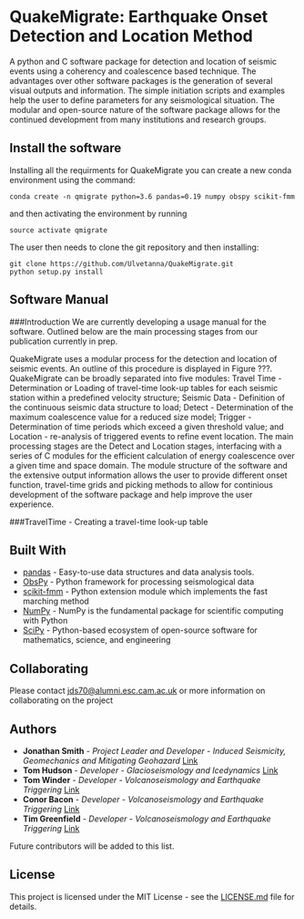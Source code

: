 # QuakeMigrate: Earthquake Onset Detection and Location Method

A python and C software package for detection and location of seismic events using a coherency and coalescence based technique. The advantages over other software packages is the generation of several visual outputs and information. The simple initiation scripts and examples help the user to define parameters for any seismological situation. The modular and open-source nature of the software package allows for the continued development from many institutions and research groups. 

## Install the software
Installing all the requirments for QuakeMigrate you can create a new conda environment using the command:
```
conda create -n qmigrate python=3.6 pandas=0.19 numpy obspy scikit-fmm
```
and then activating the environment by running
```
source activate qmigrate
```

The user then needs to clone the git repository and then installing:
```
git clone https://github.com/Ulvetanna/QuakeMigrate.git
python setup.py install
```

## Software Manual
###Introduction
We are currently developing a usage manual for the software. Outlined below are the main processing stages from our publication currently in prep.

QuakeMigrate uses a modular process for the detection and location of seismic events. An outline of this procedure is displayed in Figure ???. QuakeMigrate can be broadly separated into five modules: Travel Time - Determination or Loading of travel-time look-up tables for each seismic station within a predefined velocity structure; Seismic Data - Definition of the continuous seismic data structure to load; Detect - Determination of the maximum coalescence value for a reduced size model; Trigger - Determination of time periods which exceed a given threshold value; and Location - re-analysis of triggered events to refine event location. The main processing stages are the Detect and Location stages, interfacing with a series of C modules for the efficient calculation of energy coalescence over a given time and space domain. The module structure of the software and the extensive output information allows the user to provide different onset function, travel-time grids and picking methods to allow for continious development of the software package and help improve the user experience.

###TravelTime - Creating a travel-time look-up table



## Built With
* [pandas](https://pandas.pydata.org/) - Easy-to-use data structures and data analysis tools.
* [ObsPy](https://github.com/obspy/obspy/wiki) - Python framework for processing seismological data
* [scikit-fmm](https://pythonhosted.org/scikit-fmm/) - Python extension module which implements the fast marching method
* [NumPy](http://www.numpy.org/) - NumPy is the fundamental package for scientific computing with Python
* [SciPy](https://www.scipy.org/) - Python-based ecosystem of open-source software for mathematics, science, and engineering

## Collaborating

Please contact jds70@alumni.esc.cam.ac.uk or more information on collaborating on the project

## Authors

* **Jonathan Smith** - *Project Leader and Developer* - *Induced Seismicity, Geomechanics and Mitigating Geohazard* [Link](https://www.esc.cam.ac.uk/directory/jonathan-smith)
* **Tom Hudson** - *Developer* - *Glacioseismology and Icedynamics* [Link](https://www.esc.cam.ac.uk/directory/tom-s-hudson)
* **Tom Winder** - *Developer* - *Volcanoseismology and Earthquake Triggering* [Link](https://www.esc.cam.ac.uk/directory/tom-winder)
* **Conor Bacon** - *Developer* - *Volcanoseismology and Earthquake Triggering* [Link](https://www.esc.cam.ac.uk/directory/conor-bacon)
* **Tim Greenfield** - *Developer* - *Volcanoseismology and Earthquake Triggering* [Link](https://www.esc.cam.ac.uk/directory/tim-greenfield)

Future contributors will be added to this list.

## License

This project is licensed under the MIT License - see the [LICENSE.md](LICENSE.md) file for details.
